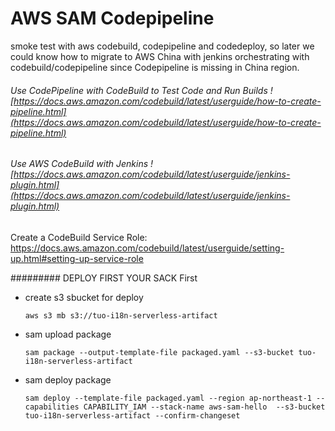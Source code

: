 # AWS SAM Codepipeline

smoke test with aws codebuild, codepipeline and codedeploy, so later we could know how to migrate to AWS China with jenkins orchestrating with codebuild/codepipeline since Codepipeline is missing in China region.




###### Use CodePipeline with CodeBuild to Test Code and Run Builds ![https://docs.aws.amazon.com/codebuild/latest/userguide/how-to-create-pipeline.html](https://docs.aws.amazon.com/codebuild/latest/userguide/how-to-create-pipeline.html)

###### Use AWS CodeBuild with Jenkins ![https://docs.aws.amazon.com/codebuild/latest/userguide/jenkins-plugin.html](https://docs.aws.amazon.com/codebuild/latest/userguide/jenkins-plugin.html)


Create a CodeBuild Service Role: https://docs.aws.amazon.com/codebuild/latest/userguide/setting-up.html#setting-up-service-role


######### DEPLOY FIRST YOUR SACK First

 

   * create s3 sbucket for deploy 
        
         aws s3 mb s3://tuo-i18n-serverless-artifact

   * sam upload package
   
         sam package --output-template-file packaged.yaml --s3-bucket tuo-i18n-serverless-artifact

   * sam deploy package 
   
         sam deploy --template-file packaged.yaml --region ap-northeast-1 --capabilities CAPABILITY_IAM --stack-name aws-sam-hello  --s3-bucket tuo-i18n-serverless-artifact --confirm-changeset


